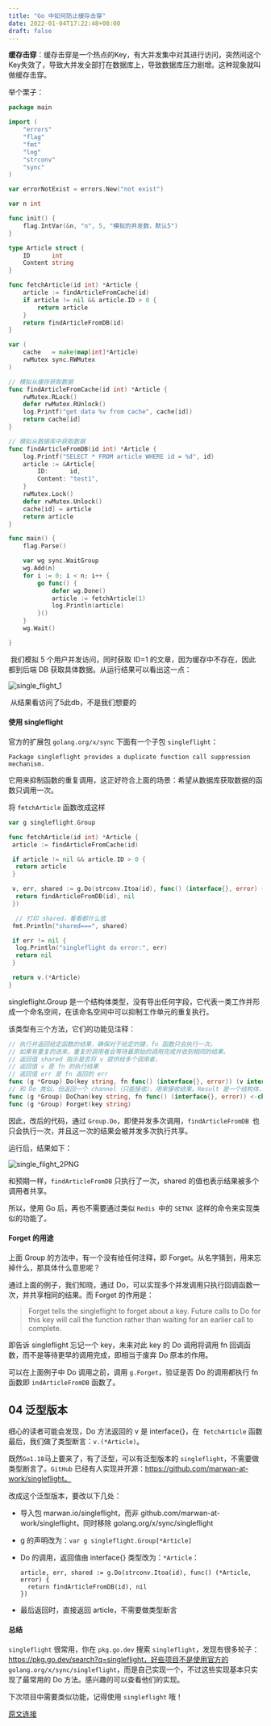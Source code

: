 ```yaml
---
title: "Go 中如何防止缓存击穿"
date: 2022-01-04T17:22:48+08:00
draft: false
---
```




**缓存击穿**：缓存击穿是一个热点的Key，有大并发集中对其进行访问，突然间这个Key失效了，导致大并发全部打在数据库上，导致数据库压力剧增。这种现象就叫做缓存击穿。

举个栗子：

```go
package main

import (
	"errors"
	"flag"
	"fmt"
	"log"
	"strconv"
	"sync"
)

var errorNotExist = errors.New("not exist")

var n int

func init() {
	flag.IntVar(&n, "n", 5, "模拟的并发数，默认5")
}

type Article struct {
	ID      int
	Content string
}

func fetchArticle(id int) *Article {
	article := findArticleFromCache(id)
	if article != nil && article.ID > 0 {
		return article
	}
	return findArticleFromDB(id)
}

var (
	cache   = make(map[int]*Article)
	rwMutex sync.RWMutex
)

// 模拟从缓存获取数据
func findArticleFromCache(id int) *Article {
	rwMutex.RLock()
	defer rwMutex.RUnlock()
	log.Printf("get data %v from cache", cache[id])
	return cache[id]
}

// 模拟从数据库中获取数据
func findArticleFromDB(id int) *Article {
	log.Printf("SELECT * FROM article WHERE id = %d", id)
	article := &Article{
		ID:      id,
		Content: "test1",
	}
	rwMutex.Lock()
	defer rwMutex.Unlock()
	cache[id] = article
	return article
}

func main() {
	flag.Parse()

	var wg sync.WaitGroup
	wg.Add(n)
	for i := 0; i < n; i++ {
		go func() {
			defer wg.Done()
			article := fetchArticle(1)
			log.Println(article)
		}()
	}
	wg.Wait()

}
```

​	我们模拟 5 个用户并发访问，同时获取 ID=1 的文章，因为缓存中不存在，因此都到后端 DB 获取具体数据。从运行结果可以看出这一点：

![single_flight_1](https://github.com/lsill/nbook/blob/main/static/images/golang/single_flight_1.PNG?raw=true)

​	从结果看访问了5此db，不是我们想要的



#### 使用 singleflight

官方的扩展包 `golang.org/x/sync` 下面有一个子包 `singleflight`：

```
Package singleflight provides a duplicate function call suppression mechanism.
```

它用来抑制函数的重复调用，这正好符合上面的场景：希望从数据库获取数据的函数只调用一次。

将 `fetchArticle` 函数改成这样

```go
var g singleflight.Group

func fetchArticle(id int) *Article {
 article := findArticleFromCache(id)

 if article != nil && article.ID > 0 {
  return article
 }

 v, err, shared := g.Do(strconv.Itoa(id), func() (interface{}, error) {
  return findArticleFromDB(id), nil
 })

  // 打印 shared，看看都什么值
 fmt.Println("shared===", shared)

 if err != nil {
  log.Println("singleflight do error:", err)
  return nil
 }

 return v.(*Article)
}
```

singleflight.Group 是一个结构体类型，没有导出任何字段，它代表一类工作并形成一个命名空间，在该命名空间中可以抑制工作单元的重复执行。

该类型有三个方法，它们的功能见注释：

```go
// 执行并返回给定函数的结果，确保对于给定的键，fn 函数只会执行一次。
// 如果有重复的进来，重复的调用者会等待最原始的调用完成并收到相同的结果。
// 返回值 shared 指示是否将 v 提供给多个调用者。
// 返回值 v 是 fn 的执行结果
// 返回值 err 是 fn 返回的 err
func (g *Group) Do(key string, fn func() (interface{}, error)) (v interface{}, err error, shared bool)
// 和 Do 类似，但返回一个 channel（只能接收），用来接收结果。Result 是一个结构体，有三个字段，即 Do 返回的那三个。
func (g *Group) DoChan(key string, fn func() (interface{}, error)) <-chan Result
func (g *Group) Forget(key string)
```

因此，改后的代码，通过 `Group.Do`，即使并发多次调用，`findArticleFromDB `也只会执行一次，并且这一次的结果会被并发多次执行共享。

运行后，结果如下：

![single_flight_2PNG](https://github.com/lsill/nbook/blob/main/static/images/golang/single_flight_2PNG.PNG?raw=true)

和预期一样，`findArticleFromDB` 只执行了一次，shared 的值也表示结果被多个调用者共享。

所以，使用 Go 后，再也不需要通过类似 `Redis `中的 `SETNX `这样的命令来实现类似的功能了。



#### Forget 的用途

上面 Group 的方法中，有一个没有给任何注释，即 Forget。从名字猜到，用来忘掉什么，那具体什么意思呢？

通过上面的例子，我们知晓，通过 Do，可以实现多个并发调用只执行回调函数一次，并共享相同的结果。而 Forget 的作用是：

> Forget tells the singleflight to forget about a key. Future calls to Do for this key will call the function rather than waiting for an earlier call to complete.

即告诉 singleflight 忘记一个 key，未来对此 key 的 Do 调用将调用 fn 回调函数，而不是等待更早的调用完成，即相当于废弃 Do 原本的作用。

可以在上面例子中 Do 调用之前，调用 `g.Forget`，验证是否 Do 的调用都执行 fn 函数即 `indArticleFromDB` 函数了。

## 04 泛型版本

细心的读者可能会发现，Do 方法返回的 v 是 interface{}，在` fetchArticle` 函数最后，我们做了类型断言：`v.(*Article)`。

既然` Go1.18 `马上要来了，有了泛型，可以有泛型版本的 `singleflight`，不需要做类型断言了。`GitHub` 已经有人实现并开源：https://github.com/marwan-at-work/singleflight。

改成这个泛型版本，要改以下几处：

- 导入包 marwan.io/singleflight，而非 github.com/marwan-at-work/singleflight，同时移除 golang.org/x/sync/singleflight

- g 的声明改为：`var g singleflight.Group[*Article]`

- Do 的调用，返回值由 interface{} 类型改为：`*Article`：

  ```
  article, err, shared := g.Do(strconv.Itoa(id), func() (*Article, error) {
    return findArticleFromDB(id), nil
  })
  ```

- 最后返回时，直接返回 article，不需要做类型断言



#### 总结

`singleflight` 很常用，你在 `pkg.go.dev` 搜索 `singleflight`，发现有很多轮子：https://pkg.go.dev/search?q=singleflight，好些项目不是使用官方的 `golang.org/x/sync/singleflight`，而是自己实现一个，不过这些实现基本只实现了最常用的 Do 方法。感兴趣的可以查看他们的实现。

下次项目中需要类似功能，记得使用 `singleflight` 哦！



[原文连接](https://mp.weixin.qq.com/s/zwTErb_kiEEsurscYQ6eRw)

